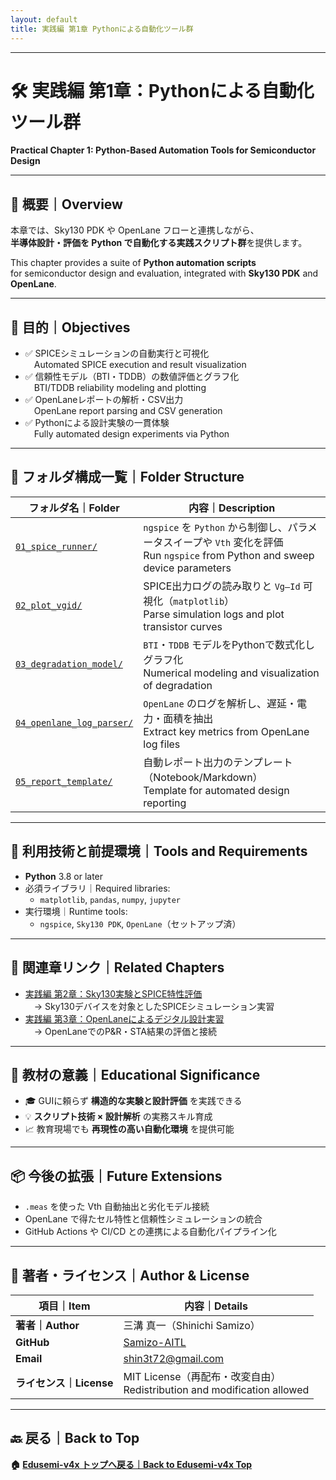 ```yaml
---
layout: default
title: 実践編 第1章 Pythonによる自動化ツール群 
---
```


---

# 🛠️ 実践編 第1章：Pythonによる自動化ツール群  
**Practical Chapter 1: Python-Based Automation Tools for Semiconductor Design**

---

## 📘 概要｜Overview

本章では、Sky130 PDK や OpenLane フローと連携しながら、  
**半導体設計・評価を Python で自動化する実践スクリプト群**を提供します。  

This chapter provides a suite of **Python automation scripts**  
for semiconductor design and evaluation, integrated with **Sky130 PDK** and **OpenLane**.

---

## 🎯 目的｜Objectives

- ✅ SPICEシミュレーションの自動実行と可視化  
 Automated SPICE execution and result visualization  
- ✅ 信頼性モデル（BTI・TDDB）の数値評価とグラフ化  
 BTI/TDDB reliability modeling and plotting  
- ✅ OpenLaneレポートの解析・CSV出力  
 OpenLane report parsing and CSV generation  
- ✅ Pythonによる設計実験の一貫体験  
 Fully automated design experiments via Python  

---

## 📂 フォルダ構成一覧｜Folder Structure

| フォルダ名｜Folder | 内容｜Description |
|--------------------|------------------------------|
| [`01_spice_runner/`](01_spice_runner/README.md) | `ngspice` を `Python` から制御し、パラメータスイープや `Vth` 変化を評価<br>Run `ngspice` from Python and sweep device parameters |
| [`02_plot_vgid/`](02_plot_vgid/README.md) | SPICE出力ログの読み取りと `Vg–Id` 可視化（`matplotlib`）<br>Parse simulation logs and plot transistor curves |
| [`03_degradation_model/`](03_degradation_model/README.md) | `BTI`・`TDDB` モデルをPythonで数式化しグラフ化<br>Numerical modeling and visualization of degradation |
| [`04_openlane_log_parser/`](04_openlane_log_parser/README.md) | `OpenLane` のログを解析し、遅延・電力・面積を抽出<br>Extract key metrics from OpenLane log files |
| [`05_report_template/`](05_report_template/README.md) | 自動レポート出力のテンプレート（Notebook/Markdown）<br>Template for automated design reporting |

---

## 🧰 利用技術と前提環境｜Tools and Requirements

- **Python** 3.8 or later
- 必須ライブラリ｜Required libraries:
  - `matplotlib`, `pandas`, `numpy`, `jupyter`
- 実行環境｜Runtime tools:
  - `ngspice`, `Sky130 PDK`, `OpenLane`（セットアップ済）

---

## 📘 関連章リンク｜Related Chapters

- [実践編 第2章：Sky130実験とSPICE特性評価](../e_chapter2_sky130_experiments/README.md)  
 → Sky130デバイスを対象としたSPICEシミュレーション実習  
- [実践編 第3章：OpenLaneによるデジタル設計実習](../e_chapter3_openlane_practice/README.md)  
 → OpenLaneでのP&R・STA結果の評価と接続  

---

## 📌 教材の意義｜Educational Significance

- 🎓 GUIに頼らず **構造的な実験と設計評価** を実践できる  
- 💡 **スクリプト技術 × 設計解析** の実務スキル育成  
- 📈 教育現場でも **再現性の高い自動化環境** を提供可能  

---

## 📦 今後の拡張｜Future Extensions

- `.meas` を使った Vth 自動抽出と劣化モデル接続  
- OpenLane で得たセル特性と信頼性シミュレーションの統合  
- GitHub Actions や CI/CD との連携による自動化パイプライン化  

---

## 👤 著者・ライセンス｜Author & License

| 項目｜Item | 内容｜Details |
|------------|----------------------------|
| **著者｜Author** | 三溝 真一（Shinichi Samizo） |
| **GitHub** | [Samizo-AITL](https://github.com/Samizo-AITL) |
| **Email** | [shin3t72@gmail.com](mailto:shin3t72@gmail.com) |
| **ライセンス｜License** | MIT License（再配布・改変自由）<br>Redistribution and modification allowed |

---

## 🔙 戻る｜Back to Top
**🏠 [Edusemi-v4x トップへ戻る｜Back to Edusemi-v4x Top](../README.md)**
